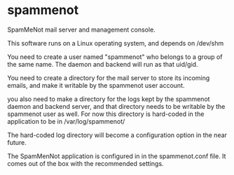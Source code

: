spammenot
=========

SpamMeNot mail server and management console.

This software runs on a Linux operating system, and depends on /dev/shm

You need to create a user named "spammenot" who belongs to a group
of the same name.  The daemon and backend will run as that uid/gid.

You need to create a directory for the mail server to store its incoming
emails, and make it writable by the spammenot user account.

you also need to make a directory for the logs kept by the spammenot
daemon and backend server, and that directory needs to be writable by
the spammenot user as well.  For now this directory is hard-coded in the
application to be in /var/log/spammenot/

The hard-coded log directory will become a configuration option in the
near future.

The SpamMenNot application is configured in in the spammenot.conf file.
It comes out of the box with the recommended settings.
